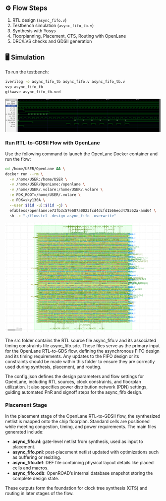 
## ⚙️ Flow Steps
1. RTL design (`async_fifo.v`)  
2. Testbench simulation (`async_fifo_tb.v`)  
3. Synthesis with Yosys  
4. Floorplanning, Placement, CTS, Routing with OpenLane  
5. DRC/LVS checks and GDSII generation  

## 🖥️ Simulation
To run the testbench:
```bash
iverilog -o async_fifo_tb async_fifo.v async_fifo_tb.v
vvp async_fifo_tb
gtkwave async_fifo_tb.vcd
```
![FIFO Layout](async_gtkwaveform.png)

### Run RTL-to-GDSII Flow with OpenLane

Use the following command to launch the OpenLane Docker container and run the flow:

```bash
cd /home/USER/OpenLane && \
docker run --rm \
  -v /home/USER:/home/USER \
  -v /home/USER/OpenLane:/openlane \
  -v /home/USER/.volare:/home/USER/.volare \
  -e PDK_ROOT=/home/USER/.volare \
  -e PDK=sky130A \
  --user $(id -u):$(id -g) \
  efabless/openlane:e73fb3c57e687a0023fcd4dcfd1566ecd478362a-amd64 \
  sh -c "./flow.tcl -design async_fifo -overwrite"
```

![GDS Layout](async_fifo.png)

The src folder contains the RTL source file async_fifo.v and its associated timing constraints file async_fifo.sdc. These files serve as the primary input for the OpenLane RTL-to-GDS flow, defining the asynchronous FIFO design and its timing requirements. Any updates to the FIFO design or its constraints should be made within this folder to ensure they are correctly used during synthesis, placement, and routing.

The config.json defines the design parameters and flow settings for OpenLane, including RTL sources, clock constraints, and floorplan utilization.
It also specifies power distribution network (PDN) settings, guiding automated PnR and signoff steps for the async_fifo design.


### Placement Stage

In the placement stage of the OpenLane RTL-to-GDSII flow, the synthesized netlist is mapped onto the chip floorplan. Standard cells are positioned while meeting congestion, timing, and power requirements. The main files generated include:  
- **async_fifo.nl**: gate-level netlist from synthesis, used as input to placement.  
- **async_fifo.pnl**: post-placement netlist updated with optimizations such as buffering or resizing.  
- **async_fifo.def**: DEF file containing physical layout details like placed cells and macros.  
- **async_fifo.odb**: OpenROAD’s internal database snapshot storing the complete design state.  

These outputs form the foundation for clock tree synthesis (CTS) and routing in later stages of the flow.

